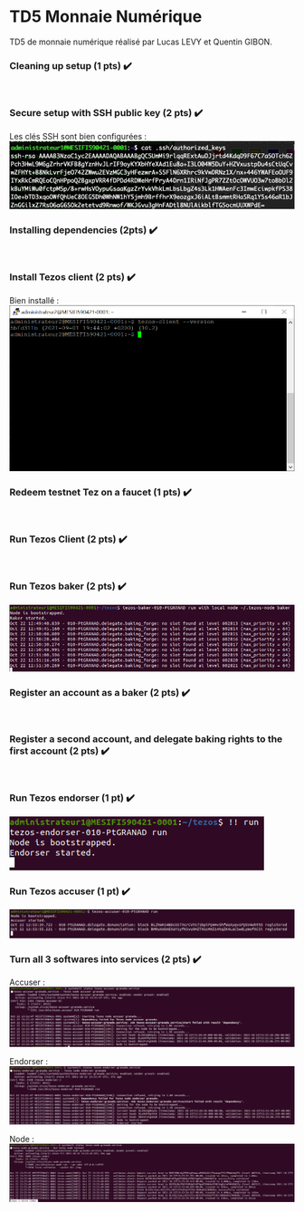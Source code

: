 # TD5 Monnaie Numérique

TD5 de monnaie numérique réalisé par Lucas LEVY et Quentin GIBON.
<br>

### Cleaning up setup (1 pts) ✔️
<br>

### Secure setup with SSH public key (2 pts) ✔️
Les clés SSH sont bien configurées :
![sshKeys](img/SSHKeys.png)
<br>

### Installing dependencies (2pts) ✔️
<br>

### Install Tezos client (2 pts) ✔️
Bien installé :
![cliInstalled](img/cliInstalled.png)
<br>

### Redeem testnet Tez on a faucet (1 pts) ✔️
<br>

### Run Tezos Client (2 pts) ✔️
<br>

### Run Tezos baker (2 pts) ✔️
![runBaker](img/runBaker.png)
<br>

### Register an account as a baker (2 pts) ✔️
<br>

### Register a second account, and delegate baking rights to the first account (2 pts) ✔️
<br>

### Run Tezos endorser (1 pt) ✔️
![runEndorser](img/runEndorser.png)
<br>

### Run Tezos accuser (1 pt) ✔️
![runAccuser](img/runAccuser.png)
<br>

### Turn all 3 softwares into services (2 pts) ✔️
Accuser :
![serviceAccuser](img/serviceAccuser.png)

Endorser :
![serviceEndorser](img/serviceEndorser.png)

Node :
![node](img/node.png)
<br>
